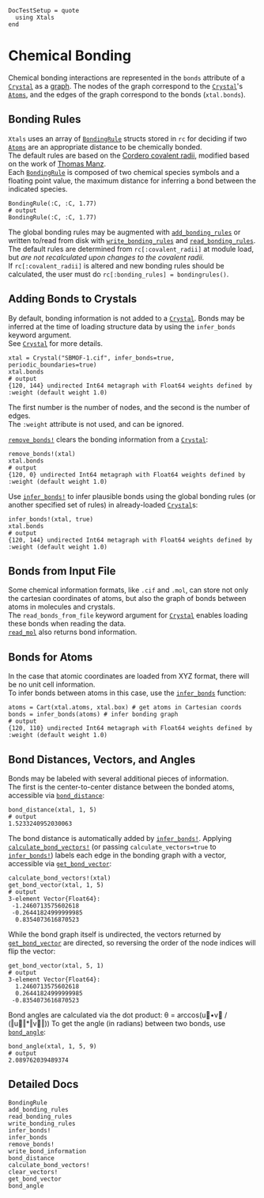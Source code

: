 ```@meta
DocTestSetup = quote
  using Xtals
end
```

# Chemical Bonding

Chemical bonding interactions are represented in the `bonds` attribute of a [`Crystal`](@ref) as a [graph](https://github.com/JuliaGraphs/MetaGraphs.jl).
The nodes of the graph correspond to the [`Crystal`](@ref)'s [`Atoms`](@ref), and the edges of the graph correspond to the bonds (`xtal.bonds`).

## Bonding Rules

`Xtals` uses an array of [`BondingRule`](@ref) structs stored in `rc` for deciding if two [`Atoms`](@ref) are an appropriate distance to be chemically bonded.  
The default rules are based on the [Cordero covalent radii](doi.org/10.1039/B801115J), modified based on the work of [Thomas Manz](doi.org/10.1039/c9ra07327b).  
Each [`BondingRule`](@ref) is composed of two chemical species symbols and a floating point value, the maximum distance for inferring a bond between the indicated species.

```jldoctest; output=false
BondingRule(:C, :C, 1.77)
# output
BondingRule(:C, :C, 1.77)
```

The global bonding rules may be augmented with [`add_bonding_rules`](@ref) or written to/read from disk with [`write_bonding_rules`](@ref) and [`read_bonding_rules`](@ref).  
The default rules are determined from `rc[:covalent_radii]` at module load, but *are not recalculated upon changes to the covalent radii.*  
If `rc[:covalent_radii]` is altered and new bonding rules should be calculated, the user must do `rc[:bonding_rules] = bondingrules()`.

## Adding Bonds to Crystals

By default, bonding information is not added to a [`Crystal`](@ref). 
Bonds may be inferred at the time of loading structure data by using the `infer_bonds` keyword argument.  
See [`Crystal`](@ref) for more details.

```jldoctest bonds
xtal = Crystal("SBMOF-1.cif", infer_bonds=true, periodic_boundaries=true)
xtal.bonds
# output
{120, 144} undirected Int64 metagraph with Float64 weights defined by :weight (default weight 1.0)
```

The first number is the number of nodes, and the second is the number of edges.  
The `:weight` attribute is not used, and can be ignored.

[`remove_bonds!`](@ref) clears the bonding information from a [`Crystal`](@ref):

```jldoctest bonds
remove_bonds!(xtal)
xtal.bonds
# output
{120, 0} undirected Int64 metagraph with Float64 weights defined by :weight (default weight 1.0)
```

Use [`infer_bonds!`](@ref) to infer plausible bonds using the global bonding rules (or another specified set of rules) in already-loaded [`Crystal`](@ref)s:

```jldoctest bonds
infer_bonds!(xtal, true)
xtal.bonds
# output
{120, 144} undirected Int64 metagraph with Float64 weights defined by :weight (default weight 1.0)
```

## Bonds from Input File

Some chemical information formats, like `.cif` and `.mol`, can store not only the cartesian coordinates of atoms, but also the graph of bonds between atoms in molecules and crystals.  
The `read_bonds_from_file` keyword argument for [`Crystal`](@ref) enables loading these bonds when reading the data.  
[`read_mol`](@ref) also returns bond information.

## Bonds for Atoms

In the case that atomic coordinates are loaded from XYZ format, there will be no unit cell information.  
To infer bonds between atoms in this case, use the [`infer_bonds`](@ref) function:

```jldoctest bonds
atoms = Cart(xtal.atoms, xtal.box) # get atoms in Cartesian coords
bonds = infer_bonds(atoms) # infer bonding graph
# output
{120, 110} undirected Int64 metagraph with Float64 weights defined by :weight (default weight 1.0)
```

## Bond Distances, Vectors, and Angles

Bonds may be labeled with several additional pieces of information.  
The first is the center-to-center distance between the bonded atoms, accessible via [`bond_distance`](@ref):

```jldoctest bonds
bond_distance(xtal, 1, 5)
# output
1.5233240952030063
```

The bond distance is automatically added by [`infer_bonds!`](@ref). 
Applying [`calculate_bond_vectors!`](@ref) (or passing `calculate_vectors=true` to [`infer_bonds!`](@ref)) labels each edge in the bonding graph with a vector, accessible via [`get_bond_vector`](@ref):

```jldoctest bonds
calculate_bond_vectors!(xtal)
get_bond_vector(xtal, 1, 5)
# output
3-element Vector{Float64}:
 -1.2460713575602618
 -0.26441824999999985
  0.8354073616870523
```

While the bond graph itself is undirected, the vectors returned by [`get_bond_vector`](@ref) are directed, so reversing the order of the node indices will flip the vector:

```jldoctest bonds
get_bond_vector(xtal, 5, 1)
# output
3-element Vector{Float64}:
  1.2460713575602618
  0.26441824999999985
 -0.8354073616870523
```

Bond angles are calculated via the dot product: θ = arccos(u⃗•v⃗ / (‖u⃗‖*‖v⃗‖))
To get the angle (in radians) between two bonds, use [`bond_angle`](@ref):

```jldoctest bonds
bond_angle(xtal, 1, 5, 9)
# output
2.089762039489374
```

## Detailed Docs

```@docs
BondingRule
add_bonding_rules
read_bonding_rules
write_bonding_rules
infer_bonds!
infer_bonds
remove_bonds!
write_bond_information
bond_distance
calculate_bond_vectors!
clear_vectors!
get_bond_vector
bond_angle
```
